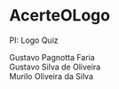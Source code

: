 # AcerteOLogo
PI: Logo Quiz

Gustavo Pagnotta Faria\
Gustavo Silva de Oliveira\
Murilo Oliveira da Silva
